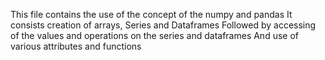 This file contains the use of the concept of the numpy and pandas
It consists creation of arrays, Series and Dataframes 
Followed by accessing of the values and operations on the series and dataframes
And use of various attributes and functions
